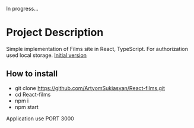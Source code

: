 In progress...

# Project Description
Simple implementation of Films site in React, TypeScript. For authorization used local storage.
<a href="https://github.com/ArtyomSukiasyan/Films-site" target="_blank">Initial version</a>

## How to install
- git clone https://github.com/ArtyomSukiasyan/React-films.git
- cd React-films
- npm i
- npm start

Application use PORT 3000
